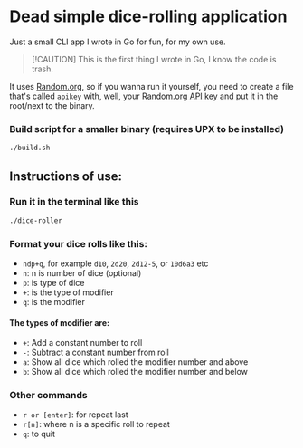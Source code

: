 # Dead simple dice-rolling application
Just a small CLI app I wrote in Go for fun, for my own use.

> [!CAUTION] This is the first thing I wrote in Go, I know the code is trash.

It uses [Random.org](random.org), so if you wanna run it yourself, you need to create a file that's called `apikey` with, well, your [Random.org API key](https://api.random.org/dashboard) and put it in the root/next to the binary.
### Build script for a smaller binary (requires UPX to be installed)
```sh
./build.sh
```
## Instructions of use:
### Run it in the terminal like this
```sh
./dice-roller
```

### Format your dice rolls like this:
- `ndp+q`, for example `d10`, `2d20`, `2d12-5`, or `10d6a3` etc
- `n`:  n is number of dice (optional)
- `p`:  is type of dice
- `+`:  is the type of modifier
- `q`:  is the modifier

#### The types of modifier are:
- `+`: Add a constant number to roll
- `-`: Subtract a constant number from roll
- `a`: Show all dice which rolled the modifier number and above
- `b`: Show all dice which rolled the modifier number and below

### Other commands
- `r or [enter]`:  for repeat last
- `r[n]`:  where n is a specific roll to repeat
- `q`:  to quit
